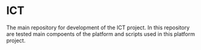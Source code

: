 # ICT
 
The main repository for development of the ICT project. In this repository are tested main compoents of the platform and scripts used
in this platform project. 

